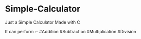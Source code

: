 # Simple-Calculator
Just a Simple Calculator Made with C

It can perform :- #Addition
                  #Subtraction
                  #Multiplication
                  #Division
